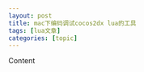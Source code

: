 ```yaml
---
layout: post
title: mac下编码调试cocos2dx lua的工具 
tags: [lua文章]
categories: [topic]
---
```

<div id="myAffix" class="shadow-bottom-center hidden-xs">
      <div class="categories-list-header">
        Content
      </div>
      <div class="content-text"></div>
    </div>